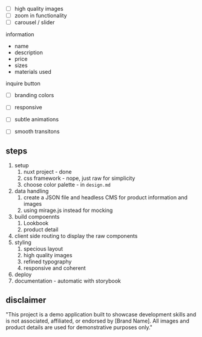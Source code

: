 
- [ ] high quality images
- [ ] zoom in functionality
- [ ] carousel / slider

information
- name
- description
- price
- sizes
- materials used

inquire button
- [ ] branding colors
- [ ] responsive
- [ ] subtle animations
- [ ] smooth transitons


## steps
1. setup 
   1. nuxt project - done
   2. css framework - nope, just raw for simplicity
   3. choose color palette -  in `design.md`
2. data handling
   1. create a JSON file and headless CMS for product information and images
   2. using mirage.js instead for mocking
3. build compoennts
   1. Lookbook
   2. product detail
4. client side routing to display the raw components
5. styling
   1. specious layout
   2. high quality images
   3. refined typography
   4. responsive and coherent
6. deploy
7. documentation - automatic with storybook

## disclaimer
"This project is a demo application built to showcase development skills and is not associated, affiliated, or endorsed by [Brand Name]. All images and product details are used for demonstrative purposes only."
